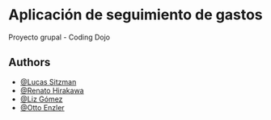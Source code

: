 
# Aplicación de seguimiento de gastos

Proyecto grupal - Coding Dojo




## Authors

- [@Lucas Sitzman](https://github.com/lucasisman)
- [@Renato Hirakawa](https://github.com/Mitsuhiro32)
- [@Liz Gómez](https://github.com/Liz-eli)
- [@Otto Enzler](https://github.com/OttoEnzler)

